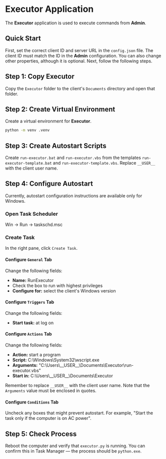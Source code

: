 # Executor Application

The **Executor** application is used to execute commands from **Admin**.

## Quick Start

First, set the correct client ID and server URL in the `config.json` file. The client ID must match the ID in the **Admin** configuration. You can also change other properties, although it is optional. Next, follow the following steps.

## Step 1: Copy Executor

Copy the `Executor` folder to the client's `Documents` directory and open that folder.

## Step 2: Create Virtual Environment

Create a virtual environment for **Executor**.

```bash
python -m venv .venv
```

## Step 3: Create Autostart Scripts

Create `run-executor.bat` and `run-executor.vbs` from the templates `run-executor-template.bat` and `run-executor-template.vbs`. Replace `__USER__` with the client user name.

## Step 4: Configure Autostart

Currently, autostart configuration instructions are available only for Windows.

### Open Task Scheduler

Win &rarr; Run &rarr; taskschd.msc

### Create Task

In the right pane, click `Create Task`.

#### Configure `General` Tab

Change the following fields:
- **Name:** RunExecutor
- Check the box to run with highest privileges
- **Configure for:** select the client's Windows version

#### Configure `Triggers` Tab

Change the following fields:
- **Start task:** at log on

#### Configure `Actions` Tab

Change the following fields:
- **Action:** start a program
- **Script:** C:\Windows\System32\wscript.exe
- **Arguments:** "C:\Users\\_\_USER\_\_\Documents\Executor\run-executor.vbs"
- **Start in:** C:\Users\\_\_USER\_\_\Documents\Executor

Remember to replace `__USER__` with the client user name. Note that the `Arguments` value must be enclosed in quotes.

#### Configure `Conditions` Tab

Uncheck any boxes that might prevent autostart. For example, "Start the task only if the computer is on AC power".

## Step 5: Check Process

Reboot the computer and verify that `executor.py` is running. You can confirm this in Task Manager &mdash; the process should be `python.exe`.